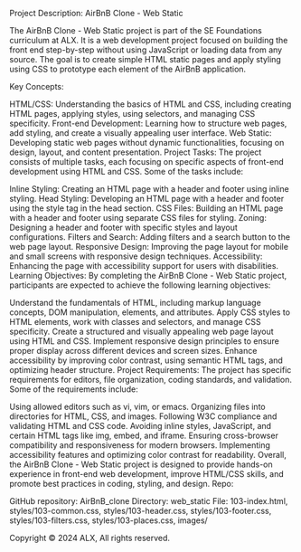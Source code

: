 
Project Description: AirBnB Clone - Web Static

The AirBnB Clone - Web Static project is part of the SE Foundations curriculum at ALX. It is a web development project focused on building the front end step-by-step without using JavaScript or loading data from any source. The goal is to create simple HTML static pages and apply styling using CSS to prototype each element of the AirBnB application.

Key Concepts:

HTML/CSS: Understanding the basics of HTML and CSS, including creating HTML pages, applying styles, using selectors, and managing CSS specificity.
Front-end Development: Learning how to structure web pages, add styling, and create a visually appealing user interface.
Web Static: Developing static web pages without dynamic functionalities, focusing on design, layout, and content presentation.
Project Tasks:
The project consists of multiple tasks, each focusing on specific aspects of front-end development using HTML and CSS. Some of the tasks include:

Inline Styling: Creating an HTML page with a header and footer using inline styling.
Head Styling: Developing an HTML page with a header and footer using the style tag in the head section.
CSS Files: Building an HTML page with a header and footer using separate CSS files for styling.
Zoning: Designing a header and footer with specific styles and layout configurations.
Filters and Search: Adding filters and a search button to the web page layout.
Responsive Design: Improving the page layout for mobile and small screens with responsive design techniques.
Accessibility: Enhancing the page with accessibility support for users with disabilities.
Learning Objectives:
By completing the AirBnB Clone - Web Static project, participants are expected to achieve the following learning objectives:

Understand the fundamentals of HTML, including markup language concepts, DOM manipulation, elements, and attributes.
Apply CSS styles to HTML elements, work with classes and selectors, and manage CSS specificity.
Create a structured and visually appealing web page layout using HTML and CSS.
Implement responsive design principles to ensure proper display across different devices and screen sizes.
Enhance accessibility by improving color contrast, using semantic HTML tags, and optimizing header structure.
Project Requirements:
The project has specific requirements for editors, file organization, coding standards, and validation. Some of the requirements include:

Using allowed editors such as vi, vim, or emacs.
Organizing files into directories for HTML, CSS, and images.
Following W3C compliance and validating HTML and CSS code.
Avoiding inline styles, JavaScript, and certain HTML tags like img, embed, and iframe.
Ensuring cross-browser compatibility and responsiveness for modern browsers.
Implementing accessibility features and optimizing color contrast for readability.
Overall, the AirBnB Clone - Web Static project is designed to provide hands-on experience in front-end web development, improve HTML/CSS skills, and promote best practices in coding, styling, and design.
Repo:

GitHub repository: AirBnB_clone
Directory: web_static
File: 103-index.html, styles/103-common.css, styles/103-header.css, styles/103-footer.css, styles/103-filters.css, styles/103-places.css, images/

Copyright © 2024 ALX, All rights reserved.
